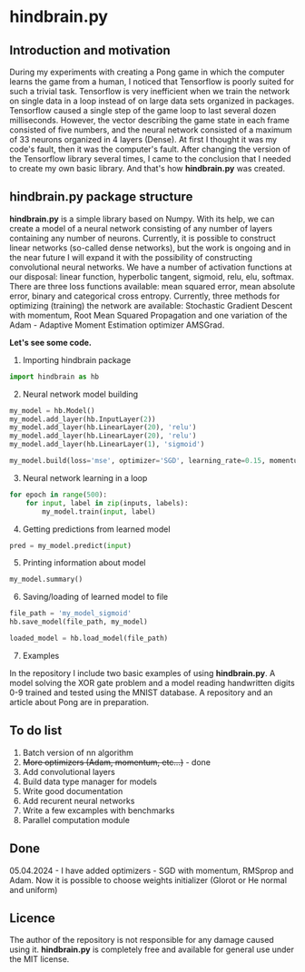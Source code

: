 # hindbrain.py

## Introduction and motivation

During my experiments with creating a Pong game in which the computer learns the game from a human, I noticed that Tensorflow is poorly suited for such a trivial task.
Tensorflow is very inefficient when we train the network on single data in a loop instead of on large data sets organized in packages.
Tensorflow caused a single step of the game loop to last several dozen milliseconds.
However, the vector describing the game state in each frame consisted of five numbers, and the neural network consisted of a maximum of 33 neurons organized in 4 layers (Dense).
At first I thought it was my code's fault, then it was the computer's fault.
After changing the version of the Tensorflow library several times, I came to the conclusion that I needed to create my own basic library. And that's how **hindbrain.py** was created.

## hindbrain.py package structure

**hindbrain.py** is a simple library based on Numpy.
With its help, we can create a model of a neural network consisting of any number of layers containing any number of neurons.
Currently, it is possible to construct linear networks (so-called dense networks), but the work is ongoing and in the near future I will expand it with the possibility of constructing convolutional neural networks.
We have a number of activation functions at our disposal: linear function, hyperbolic tangent, sigmoid, relu, elu, softmax.
There are three loss functions available: mean squared error, mean absolute error, binary and categorical cross entropy.
Currently, three methods for optimizing (training) the network are available: Stochastic Gradient Descent with momentum,
Root Mean Squared Propagation and one variation of the Adam - Adaptive Moment Estimation  optimizer AMSGrad.

**Let's see some code.**

1. Importing hindbrain package

```python
import hindbrain as hb
```

2. Neural network model building

```python
my_model = hb.Model()
my_model.add_layer(hb.InputLayer(2))
my_model.add_layer(hb.LinearLayer(20), 'relu')
my_model.add_layer(hb.LinearLayer(20), 'relu')
my_model.add_layer(hb.LinearLayer(1), 'sigmoid')

my_model.build(loss='mse', optimizer='SGD', learning_rate=0.15, momentum=0.9, initializer='he_normal')
```

3. Neural network learning in a loop

```python
for epoch in range(500):
    for input, label in zip(inputs, labels):
        my_model.train(input, label)
```

4. Getting predictions from learned model

```python
pred = my_model.predict(input)
```

5. Printing information about model

```python
my_model.summary()
```

6. Saving/loading of learned model to file

```python
file_path = 'my_model_sigmoid'
hb.save_model(file_path, my_model)

loaded_model = hb.load_model(file_path)
```

7. Examples

In the repository I include two basic examples of using **hindbrain.py**.
A model solving the XOR gate problem and a model reading handwritten digits 0-9 trained and tested using the MNIST database.
A repository and an article about Pong are in preparation.

## To do list

1. Batch version of nn algorithm
2. <s>More optimizers (Adam, momentum, etc...)</s> - done
3. Add convolutional layers
4. Build data type manager for models
5. Write good documentation
6. Add recurent neural networks
7. Write a few excamples with benchmarks
8. Parallel computation module

## Done

05.04.2024 -    I have added optimizers - SGD with momentum, RMSprop and Adam.
                Now it is possible to choose weights initializer (Glorot or He normal and uniform)

## Licence

The author of the repository is not responsible for any damage caused using it.
**hindbrain.py** is completely free and available for general use under the MIT license.